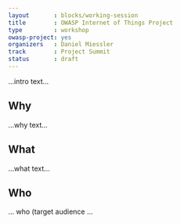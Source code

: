 ```yaml
---
layout       : blocks/working-session
title        : OWASP Internet of Things Project
type         : workshop
owasp-project: yes
organizers   : Daniel Miessler
track        : Project Summit
status       : draft
---
```


...intro text...

## Why

...why text...

## What

...what text...

## Who

... who (target audience ...